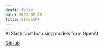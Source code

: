 ```yaml
---
draft: false
date: 2023-02-20
title: SlackGPT
---
```

AI Slack chat bot using models from OpenAI

[GitHub](https://github.com/dbut2/SlackGPT)